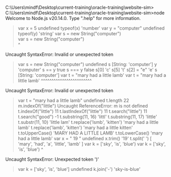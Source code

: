 C:\Users\mindf\Desktop\current-training\oracle-training\website-sim>
C:\Users\mindf\Desktop\current-training\oracle-training\website-sim>node
Welcome to Node.js v20.14.0.
Type ".help" for more information.
> var x = 5
undefined
> typeof(x)
'number'
> var y = "computer"
undefined
> typeof(y)
'string'
> var s = new String("computer")\
var s = new String("computer")\
                              ^

Uncaught SyntaxError: Invalid or unexpected token
> var s = new String("computer")
undefined
> s
[String: 'computer']
> y
'computer'
> s == y
true
> s === y
false
> s[0]
'c'
> s[5]
't'
> s[2] = "e"
'e'
> s
[String: 'computer']
> var t = "mary had a little lamb'
var t = "mary had a little lamb'
        ^^^^^^^^^^^^^^^^^^^^^^^^

Uncaught SyntaxError: Invalid or unexpected token
> var t = "mary had a little lamb"
undefined
> t.length
22
> m.indexOf("little")
Uncaught ReferenceError: m is not defined
> t.indexOf("little")
11
> t.lastIndexOf("little")
11
> t.search("little")
11
> t.search("good")
-1
> t.substring(11, 16)
'littl'
> t.substring(11, 17)
'little'
> t.substr(11, 10)
'little lam'
> t.replace('lsmb', 'kitten')
'mary had a little lamb'
> t.replace('lamb', 'kitten')
'mary had a little kitten'
> t.toUpperCase()
'MARY HAD A LITTLE LAMB'
> t.toLowerCase()
'mary had a little lamb'
> var x = "    19  "
undefined
> x.trim()
'19'
> t.split(' ')
[ 'mary', 'had', 'a', 'little', 'lamb' ]
> var k = ['sky', 'is', 'blue')
var k = ['sky', 'is', 'blue')
                            ^

Uncaught SyntaxError: Unexpected token ')'
> var k = ['sky', 'is', 'blue']
undefined
> k.join('-')
'sky-is-blue'
>